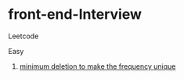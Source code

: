 # front-end-Interview
Leetcode

Easy
1.  [minimum deletion to make the frequency unique](https://github.com/pikkaa215/front-end-/blob/main/minimum%20deletion%20to%20make%20the%20frequency%20unique) 

